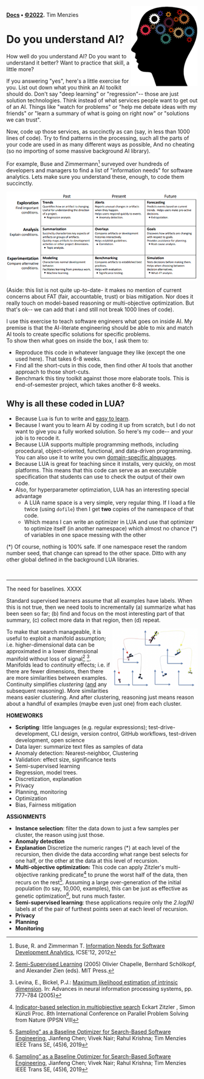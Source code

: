 <img align=right width=175 src=docs/head.png>

**[Docs](https://menzies.us/l5) •  [&copy;2022](http://github.com/timm/l5.LICENSE.md).** Tim Menzies

#  Do you understand AI?

How well do  you understand AI? 
Do you want to understand it better?  Want to practice that skill, a little more?

If you answering "yes", here's a little exercise for you.
List out down what you think an AI toolkit should do.
Don't say "deep learning" or "regression"-- those are just solution technologies.
Think instead of what services people want to get out of an AI. Things like
"watch for problems" or  "help me debate ideas with my friends" or "learn a summary
of what is going on right now" or "solutions we can trust".

Now,  code 
 up those services, as succinctly as can (say, in less than 1000 lines of code). Try to find
 patterns in the processing, such all the parts of your code are used
 in as many different ways as possible,
 And no cheating 
(so no importing of some massive background AI library).

For example, 
Buse and Zimmermann[^Bu12] surveyed over  hundreds of developers and managers to
find a list of "information needs" for software analytics. 
Lets make sure you understand these, enough, to code them succinctly.

![docs/bi.png](docs/bi.png)

(Aside: this list is not quite up-to-date- it makes no mention of current concerns about FAT (fair, accountable, trust) or bias mitigation.
Nor does it really touch on model-based reasoning  or multi-objective optimization. But that's ok-- we can add that i and still not break 1000 lines of code).


I use this exercise  to teach software engineers what goes on inside AI.
My premise is that
the AI-literate engineering should be able to mix and match AI tools
  to create specific solutions for specific problems.  
To show then what goes on inside the box,
I ask them to:

- Reproduce this code in whatever language they like (except the one used here). That takes 6-8 weeks.
- Find all the short-cuts in this code, then find other AI tools that another approach to those short-cuts.
- Benchmark this tiny toolkit against those more elaborate tools. This is end-of-semester project, which takes
  another 6-8 weeks.

## Why is all these coded in LUA?

- Because Lua is fun to write and [easy to learn](https://learnxinyminutes.com/docs/lua/).
- Because I want you to learn AI by coding it up from scratch, but I do not want to 
  give you a fully worked solution.  So here's my code-- and your job is to recode it.
- Because LUA supports multiple programming methods, including procedural, object-oriented, functional, and data-driven programming. You can also use it to
  write you own [domain-specific alnguages](https://www.lua.org/wshop11/luaws11_ag.pdf).
- Because LUA is great for teaching since 
  it installs, very quickly, on most platforms. This means that 
  this code can serve as an executable specification
  that students can use to check the output of their own code.
- Also, for hyperparameter optimziation, LUA has an interesting special advantage
  - A LUA name space is a very simple, very regular thing.
    If I load  a file twice (using `dofile`) then I get **two** copies of the namespace of that code. 
  - Which means I can write an optimizer in LUA
    and use that optimizer to optimize itself (in another namespace) which almost no chance (\*)  of variables  in one space messing with the other

(\*) Of course, nothing is 100% safe. If one namespace reset the random number seed, that change can spread to the other space. Ditto with any other
global defined in the background LUA libraries.

<br clear=all><hr>
    
The need for baselines. XXXX

Standard supervised learners assume that all examples have labels.
When this is not true, then we need tools to incrementally 
(a) summarize what has been seen so far; (b) find and focus
on the most interesting part of that summary, (c) collect
more data in that region, then (d) repeat.
         
<a href="docs/div.png"><img align=right width=225 src="docs/div.png"></a>
To make that search manageable, it is useful to exploit a 
manifold assumption; i.e.
higher-dimensional data can be approximated in a lower dimensional
manifold without loss of signal[^Ch05] [^Le05].
Manifolds lead to _continuity_
effects; i.e. if there are fewer dimensions, then there are more
similarities between examples.
Continuity simplifies _clustering_
([and](and) any subsequent reasoning).  More similarities means  easier
clustering. And after clustering, reasoning just means reason about
a handful of examples (maybe even just one)  from each cluster.
        
**HOMEWORKS**



- **Scripting**: little languages (e.g. regular expressions); test-drive-development, CLI design, version control, GitHub workflows, test-driven development, open science
- Data layer: summarize text files as samples of data
- Anomaly detection: Nearest-neighbor, Clustering
- Validation: effect size, significance texts
- Semi-supervised learning
- Regression, model trees.
- Discretization, explanation
- Privacy
- Planning, monitoring
- Optimization
- Bias, Fairness mitigation

**ASSiGNMENTS**

- **Instance selection**: filter the data down to just a few samples per
cluster, the reason using just those.
- **Anomaly detection**
- **Explanation** 
Discretize the numeric ranges (\*) at each level of the recursion,
then divide the data according what range best selects for one half, or the other
at the data at this level of recursion.
- **Multi-objective optimization:** This code
can apply Zitzler's multi-objective ranking predicate[^Zit04] to prune the worst
half of the data, then recurs on the rest[^Ch18]. Assuming a large over-generation
of the initial population (to say, 10,000, examples), this can be just as effective
as genetic optimization[^Ch18], but runs much faster.
- **Semi-supervised learning**: these applications require only the _2.log(N)_ labels at
of the pair of furthest points seen at each level of recursion.
- **Privacy**
- **Planning**
- **Monitoring**


[^Ah91]: Aha, D.W., Kibler, D. & Albert, M.K. [Instance-based   learning algorithms](https://link.springer.com/content/pdf/10.1007%2FBF00153759.pdf). Mach Learn 6, 37–66 (1991).  https://doi.org/10.1007/BF00153759

[^Bo98]: Boley, D., 1998.  [Principal directions divisive partitioning](https://www-users.cse.umn.edu/~boley/publications/papers/PDDP.pdf) Data Mining and Knowledge Discovery, 2(4): 325-344.

[^Bu12]: Buse, R. and Zimmerman T. [Information Needs for Software Development Analytics](https://www.microsoft.com/en-us/research/wp-content/uploads/2016/02/MSR-TR-2011-8.pdf), ICSE'12, 2012

[^Ch05]: [Semi-Supervised Learning](http://www.molgen.mpg.de/3659531/MITPress--SemiSupervised-Learning) (2005) Olivier Chapelle,  Bernhard Schölkopf, and Alexander Zien (eds).  MIT Press.
 
[^Ch18]: [Sampling” as a Baseline Optimizer for Search-Based Software Engineering](https://arxiv.org/pdf/1608.07617.pdf), Jianfeng Chen; Vivek Nair; Rahul Krishna; Tim Menzies IEEE Trans SE, (45)6, 2019

[^Ch22]: [Can We Achieve Fairness Using Semi-Supervised Learning?](https://arxiv.org/pdf/2111.02038.pdf) (2022), Joymallya Chakraborty, Huy Tu, Suvodeep Majumder, Tim Menzies. 

[^Fal95]: Christos Faloutsos and King-Ip Lin. 1995. FastMap: a fast algorithm for indexing, data-mining and visualization of traditional and multimedia datasets. SIGMOD Rec. 24, 2 (May 1995), 163–174. DOI:https://doi.org/10.1145/568271.223812

[^Le05]: Levina, E., Bickel, P.J.: [Maximum likelihood estimation of intrinsic dimension](https://www.stat.berkeley.edu/~bickel/mldim.pdf).  In: Advances in neural information processing systems, pp. 777–784 (2005)

[^Ke92]: Kerber, Randy [ChiMerge: Discretization of Numeric Attributes](https://www.aaai.org/Papers/AAAI/1992/AAAI92-019.pdf), AAAI'92

[^Pl04]: Platt, John.  [FastMap, MetricMap, and Landmark MDS are all Nystrom Algorithms](https://www.microsoft.com/en-us/research/wp-content/uploads/2005/01/nystrom2.pdf) AISTATS (2005).

[^Zit04]: [Indicator-based selection in multiobjective search](https://link.springer.com/chapter/10.1007/978-3-540-30217-9_84) Eckart Zitzler , Simon Künzli Proc. 8th International Conference on Parallel Problem Solving from Nature (PPSN VIII
